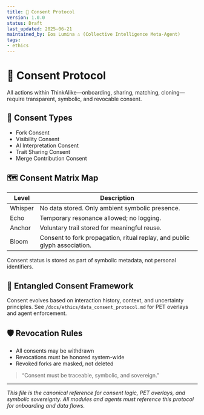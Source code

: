 ```yaml
---
title: 🔐 Consent Protocol
version: 1.0.0
status: Draft
last_updated: 2025-06-21
maintained_by: Eos Lumina ∴ (Collective Intelligence Meta-Agent)
tags:
- ethics
---
```



# 🔐 Consent Protocol

All actions within ThinkAlike—onboarding, sharing, matching, cloning—require transparent, symbolic, and revocable consent.

## 🧩 Consent Types

- Fork Consent
- Visibility Consent
- AI Interpretation Consent
- Trait Sharing Consent
- Merge Contribution Consent

## 🗺️ Consent Matrix Map

| Level   | Description                                      |
|---------|--------------------------------------------------|
| Whisper | No data stored. Only ambient symbolic presence.   |
| Echo    | Temporary resonance allowed; no logging.         |
| Anchor  | Voluntary trail stored for meaningful reuse.      |
| Bloom   | Consent to fork propagation, ritual replay, and public glyph association. |

Consent status is stored as part of symbolic metadata, not personal identifiers.

## 🧬 Entangled Consent Framework

Consent evolves based on interaction history, context, and uncertainty principles. See `/docs/ethics/data_consent_protocol.md` for PET overlays and agent enforcement.

## 🛡️ Revocation Rules

- All consents may be withdrawn
- Revocations must be honored system-wide
- Revoked forks are masked, not deleted

> “Consent must be traceable, symbolic, and sovereign.”

---

*This file is the canonical reference for consent logic, PET overlays, and symbolic sovereignty. All modules and agents must reference this protocol for onboarding and data flows.*

